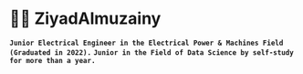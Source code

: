 # :man_technologist: ZiyadAlmuzainy

**`Junior Electrical Engineer in the Electrical Power & Machines Field (Graduated in 2022).`**
**`Junior in the Field of Data Science by self-study for more than a year.`**
